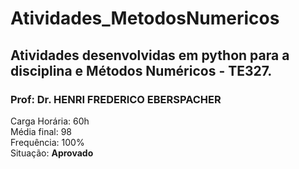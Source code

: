 # Atividades_MetodosNumericos
## Atividades desenvolvidas em python para a disciplina e Métodos Numéricos - TE327.

### Prof: Dr. HENRI FREDERICO EBERSPACHER
Carga Horária: 60h\
Média final: 98\
Frequência: 100%\
Situação: **Aprovado**

